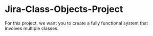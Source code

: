 # Jira-Class-Objects-Project
For this project, we want you to create a fully functional system that involves multiple classes. 
